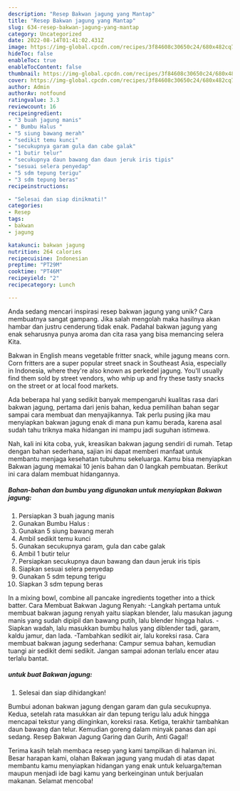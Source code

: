 ```yaml
---
description: "Resep Bakwan jagung yang Mantap"
title: "Resep Bakwan jagung yang Mantap"
slug: 634-resep-bakwan-jagung-yang-mantap
category: Uncategorized
date: 2022-08-14T01:41:02.431Z
image: https://img-global.cpcdn.com/recipes/3f84608c30650c24/680x482cq70/bakwan-jagung-foto-resep-utama.jpg
hideToc: false
enableToc: true
enableTocContent: false
thumbnail: https://img-global.cpcdn.com/recipes/3f84608c30650c24/680x482cq70/bakwan-jagung-foto-resep-utama.jpg
cover: https://img-global.cpcdn.com/recipes/3f84608c30650c24/680x482cq70/bakwan-jagung-foto-resep-utama.jpg
author: Admin
authorAv: notfound
ratingvalue: 3.3
reviewcount: 16
recipeingredient:
- "3 buah jagung manis"
- " Bumbu Halus "
- "5 siung bawang merah"
- "sedikit temu kunci"
- "secukupnya garam gula dan cabe galak"
- "1 butir telur"
- "secukupnya daun bawang dan daun jeruk iris tipis"
- "sesuai selera penyedap"
- "5 sdm tepung terigu"
- "3 sdm tepung beras"
recipeinstructions:

- "Selesai dan siap dinikmati!"
categories:
- Resep
tags:
- bakwan
- jagung

katakunci: bakwan jagung 
nutrition: 264 calories
recipecuisine: Indonesian
preptime: "PT29M"
cooktime: "PT46M"
recipeyield: "2"
recipecategory: Lunch

---
```





Anda sedang mencari inspirasi resep bakwan jagung yang unik? Cara membuatnya sangat gampang. Jika salah mengolah maka hasilnya akan hambar dan justru cenderung tidak enak. Padahal bakwan jagung yang enak seharusnya punya aroma dan cita rasa yang bisa memancing selera Kita.





Bakwan in English means vegetable fritter snack, while jagung means corn. Corn fritters are a super popular street snack in Southeast Asia, especially in Indonesia, where they&#39;re also known as perkedel jagung. You&#39;ll usually find them sold by street vendors, who whip up and fry these tasty snacks on the street or at local food markets.

Ada beberapa hal yang sedikit banyak mempengaruhi kualitas rasa dari bakwan jagung, pertama dari jenis bahan, kedua pemilihan bahan segar sampai cara membuat dan menyajikannya. Tak perlu pusing jika mau menyiapkan bakwan jagung enak di mana pun kamu berada, karena asal sudah tahu triknya maka hidangan ini mampu jadi suguhan istimewa.






Nah, kali ini kita coba, yuk, kreasikan bakwan jagung sendiri di rumah. Tetap dengan bahan sederhana, sajian ini dapat memberi manfaat untuk membantu menjaga kesehatan tubuhmu sekeluarga. Kamu bisa menyiapkan Bakwan jagung memakai 10 jenis bahan dan 0 langkah pembuatan. Berikut ini cara dalam membuat hidangannya.

<!--inarticleads1-->

##### Bahan-bahan dan bumbu yang digunakan untuk menyiapkan Bakwan jagung:

1. Persiapkan 3 buah jagung manis
1. Gunakan  Bumbu Halus :
1. Gunakan 5 siung bawang merah
1. Ambil sedikit temu kunci
1. Gunakan secukupnya garam, gula dan cabe galak
1. Ambil 1 butir telur
1. Persiapkan secukupnya daun bawang dan daun jeruk iris tipis
1. Siapkan sesuai selera penyedap
1. Gunakan 5 sdm tepung terigu
1. Siapkan 3 sdm tepung beras


In a mixing bowl, combine all pancake ingredients together into a thick batter. Cara Membuat Bakwan Jagung Renyah: -Langkah pertama untuk membuat bakwan jagung renyah yaitu siapkan blender, lalu masukan jagung manis yang sudah dipipil dan bawang putih, lalu blender hingga halus. -Siapkan wadah, lalu masukkan bumbu halus yang diblender tadi, garam, kaldu jamur, dan lada. -Tambahkan sedikit air, lalu koreksi rasa. Cara membuat bakwan jagung sederhana: Campur semua bahan, kemudian tuangi air sedikit demi sedikit. Jangan sampai adonan terlalu encer atau terlalu bantat. 

<!--inarticleads2-->

#####  untuk buat Bakwan jagung:


1. Selesai dan siap dihidangkan!

Bumbui adonan bakwan jagung dengan garam dan gula secukupnya. Kedua, setelah rata masukkan air dan tepung terigu lalu aduk hingga mencapai tekstur yang diinginkan, koreksi rasa. Ketiga, terakhir tambahkan daun bawang dan telur. Kemudian goreng dalam minyak panas dan api sedang. Resep Bakwan Jagung Garing dan Gurih, Anti Gagal! 

Terima kasih telah membaca resep yang kami tampilkan di halaman ini. Besar harapan kami, olahan Bakwan jagung yang mudah di atas dapat membantu kamu menyiapkan hidangan yang enak untuk keluarga/teman maupun menjadi ide bagi kamu yang berkeinginan untuk berjualan makanan. Selamat mencoba!
